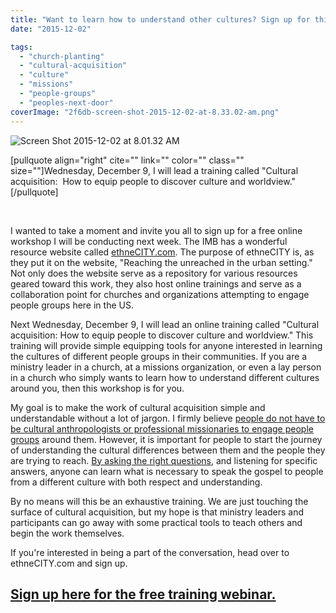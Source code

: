 ```yaml
---
title: "Want to learn how to understand other cultures? Sign up for this free training."
date: "2015-12-02"

tags: 
  - "church-planting"
  - "cultural-acquisition"
  - "culture"
  - "missions"
  - "people-groups"
  - "peoples-next-door"
coverImage: "2f6db-screen-shot-2015-12-02-at-8.33.02-am.png"
---
```


![Screen Shot 2015-12-02 at 8.01.32 AM](images/89313-screen-shot-2015-12-02-at-8.01.32-am.png)

\[pullquote align="right" cite="" link="" color="" class="" size=""\]Wednesday, December 9, I will lead a training called "Cultural acquisition:  How to equip people to discover culture and worldview."\[/pullquote\]

 

I wanted to take a moment and invite you all to sign up for a free online workshop I will be conducting next week. The IMB has a wonderful resource website called [ethneCITY.com](http://ethnecity.com). The purpose of ethneCITY is, as they put it on the website, "Reaching the unreached in the urban setting." Not only does the website serve as a repository for various resources geared toward this work, they also host online trainings and serve as a collaboration point for churches and organizations attempting to engage people groups here in the US.

Next Wednesday, December 9, I will lead an online training called "Cultural acquisition: How to equip people to discover culture and worldview." This training will provide simple equipping tools for anyone interested in learning the cultures of different people groups in their communities. If you are a ministry leader in a church, at a missions organization, or even a lay person in a church who simply wants to learn how to understand different cultures around you, then this workshop is for you.

My goal is to make the work of cultural acquisition simple and understandable without a lot of jargon. I firmly believe [people do not have to be cultural anthropologists or professional missionaries to engage people groups](http://blog.keelancook.com/2015/10/engaging-people-groups-cultural-expertise-vs-cultural-acquisition.html) around them. However, it is important for people to start the journey of understanding the cultural differences between them and the people they are trying to reach. [By asking the right questions](http://blog.keelancook.com/2015/10/culture-in-5-easy-to-understand-categories.html), and listening for specific answers, anyone can learn what is necessary to speak the gospel to people from a different culture with both respect and understanding.

By no means will this be an exhaustive training. We are just touching the surface of cultural acquisition, but my hope is that ministry leaders and participants can go away with some practical tools to teach others and begin the work themselves.

If you're interested in being a part of the conversation, head over to ethneCITY.com and sign up.

## [Sign up here for the free training webinar.](https://attendee.gotowebinar.com/register/6897341264806617346)
